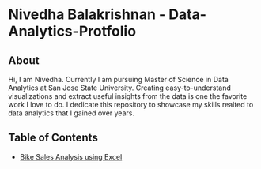 # Nivedha Balakrishnan - Data-Analytics-Protfolio

## About

Hi, I am Nivedha. Currently I am pursuing Master of Science in Data Analytics at San Jose State University. Creating easy-to-understand visualizations and extract useful insights from the data is one the favorite work I love to do. I dedicate this repository to showcase my skills realted to data analytics that I gained over years.


## Table of Contents
- [Bike Sales Analysis using Excel](https://github.com/NivedhaBalakrishnan/Data-Analytics-Protfolio/blob/main/Bike%20Sales%20Excel/Bike%20Sales.md)


